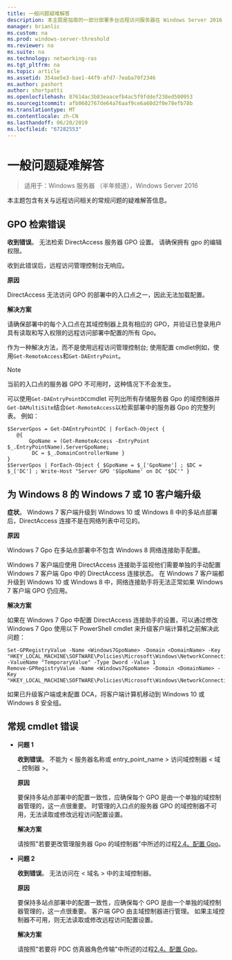 ```yaml
---
title: 一般问题疑难解答
description: 本主题是指南的一部分部署多台远程访问服务器在 Windows Server 2016 中的多站点部署中。
manager: brianlic
ms.custom: na
ms.prod: windows-server-threshold
ms.reviewer: na
ms.suite: na
ms.technology: networking-ras
ms.tgt_pltfrm: na
ms.topic: article
ms.assetid: 354ae5e3-bae1-44f9-afd7-7eaba70f2346
ms.author: pashort
author: shortpatti
ms.openlocfilehash: 87614ac3b83eaacefb4ac5f9fddef238ed500953
ms.sourcegitcommit: afb0602767de64a76aaf9ce6a60d2f0e78efb78b
ms.translationtype: MT
ms.contentlocale: zh-CN
ms.lasthandoff: 06/20/2019
ms.locfileid: "67282553"
---
```

# <a name="troubleshooting-general-issues"></a>一般问题疑难解答

>适用于：Windows 服务器 （半年频道），Windows Server 2016

本主题包含有关与远程访问相关的常规问题的疑难解答信息。  
  
## <a name="gpo-retrieval-error"></a>GPO 检索错误  
**收到错误**。 无法检索 DirectAccess 服务器 GPO 设置。 请确保拥有 gpo 的编辑权限。  
  
收到此错误后，远程访问管理控制台无响应。  
  
**原因**  
  
DirectAccess 无法访问 GPO 的部署中的入口点之一，因此无法加载配置。  
  
**解决方案**  
  
请确保部署中的每个入口点在其域控制器上具有相应的 GPO，并验证已登录用户具有读取和写入权限的远程访问部署中配置的所有 Gpo。  
  
作为一种解决方法，而不是使用远程访问管理控制台; 使用配置 cmdlet例如，使用`Get-RemoteAccess`和`Get-DAEntryPoint`。  
  
> [!NOTE]  
> 当前的入口点的服务器 GPO 不可用时，这种情况下不会发生。  
  
可以使用`Get-DAEntryPointDC`cmdlet 可列出所有存储服务器 Gpo 的域控制器并`Get-DAMultiSite`结合`Get-RemoteAccess`以检索部署中的服务器 Gpo 的完整列表。 例如：  
  
```  
$ServerGpos = Get-DAEntryPointDC | ForEach-Object {   
   @{   
       GpoName = (Get-RemoteAccess -EntryPoint $_.EntryPointName).ServerGpoName;   
        DC = $_.DomainControllerName }   
}  
$ServerGpos | ForEach-Object { $GpoName = $_['GpoName'] ; $DC = $_['DC'] ; Write-Host "Server GPO '$GpoName' on DC '$DC'" }  
```  
  
## <a name="windows-7-to-windows-8-or-10-client-upgrade"></a>为 Windows 8 的 Windows 7 或 10 客户端升级  
**症状**。 Windows 7 客户端升级到 Windows 10 或 Windows 8 中的多站点部署后，DirectAccess 连接不是在网络列表中可见的。  
  
**原因**  
  
Windows 7 Gpo 在多站点部署中不包含 Windows 8 网络连接助手配置。  
  
 Windows 7 客户端应使用 DirectAccess 连接助手监视他们需要单独的手动配置 Windows 7 客户端 Gpo 中的 DirectAccess 连接状态。 在 Windows 7 客户端都升级到 Windows 10 或 Windows 8 中，网络连接助手将无法正常如果 Windows 7 客户端 GPO 仍应用。  
  
**解决方案**  
  
如果在 Windows 7 Gpo 中配置 DirectAccess 连接助手的设置，可以通过修改 Windows 7 Gpo 使用以下 PowerShell cmdlet 来升级客户端计算机之前解决此问题：  
  
```  
Set-GPRegistryValue -Name <Windows7GpoName> -Domain <DomainName> -Key "HKEY_LOCAL_MACHINE\SOFTWARE\Policies\Microsoft\Windows\NetworkConnectivityAssistant" -ValueName "TemporaryValue" -Type Dword -Value 1  
Remove-GPRegistryValue -Name <Windows7GpoName> -Domain <DomainName> -Key "HKEY_LOCAL_MACHINE\SOFTWARE\Policies\Microsoft\Windows\NetworkConnectivityAssistant"  
```  
  
如果已升级客户端或未配置 DCA，将客户端计算机移动到 Windows 10 或 Windows 8 安全组。  
  
## <a name="general-cmdlet-errors"></a>常规 cmdlet 错误  
  
-   **问题 1**  
  
    **收到错误**。 不能为 < 服务器名称或 entry_point_name > 访问域控制器 < 域 _ 控制器 >。  
  
    **原因**  
  
    要保持多站点部署中的配置一致性，应确保每个 GPO 是由一个单独的域控制器管理的，这一点很重要。 时管理的入口点的服务器 GPO 的域控制器不可用，无法读取或修改远程访问配置设置。  
  
    **解决方案**  
  
    请按照"若要更改管理服务器 Gpo 的域控制器"中所述的过程[2.4。配置 Gpo](assetId:///b1960686-a81e-4f48-83f1-cc4ea484df43#ConfigGPOs)。  
  
-   **问题 2**  
  
    **收到错误**。 无法访问在 < 域名 > 中的主域控制器。  
  
    **原因**  
  
    要保持多站点部署中的配置一致性，应确保每个 GPO 是由一个单独的域控制器管理的，这一点很重要。 客户端 GPO 由主域控制器进行管理。 如果主域控制器不可用，则无法读取或修改远程访问配置设置。  
  
    **解决方案**  
  
    请按照"若要将 PDC 仿真器角色传输"中所述的过程[2.4。配置 Gpo](assetId:///b1960686-a81e-4f48-83f1-cc4ea484df43#ConfigGPOs)。  
  


